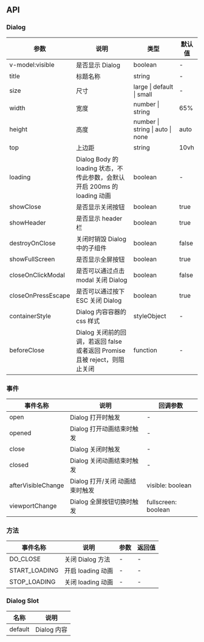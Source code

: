 ## API

### Dialog

| 参数               | 说明                                                                       | 类型                             | 默认值 |
| ------------------ | -------------------------------------------------------------------------- | -------------------------------- | ------ |
| v-model:visible    | 是否显示 Dialog                                                            | boolean                          | -      |
| title              | 标题名称                                                                   | string                           | -      |
| size               | 尺寸                                                                       | large \| default \| small        | -      |
| width              | 宽度                                                                       | number \| string                 | 65%    |
| height             | 高度                                                                       | number \| string \| auto \| none | auto   |
| top                | 上边距                                                                     | string                           | 10vh   |
| loading            | Dialog Body 的 loading 状态，不传此参数，会默认开启 200ms 的 loading 动画  | boolean                          | -      |
| showClose          | 是否显示关闭按钮                                                           | boolean                          | true   |
| showHeader         | 是否显示 header 栏                                                         | boolean                          | true   |
| destroyOnClose     | 关闭时销毁 Dialog 中的子组件                                               | boolean                          | false  |
| showFullScreen     | 是否显示全屏按钮                                                           | boolean                          | true   |
| closeOnClickModal  | 是否可以通过点击 modal 关闭 Dialog                                         | boolean                          | false  |
| closeOnPressEscape | 是否可以通过按下 ESC 关闭 Dialog                                           | boolean                          | true   |
| containerStyle     | Dialog 内容容器的 css 样式                                                 | styleObject                      | -      |
| beforeClose        | Dialog 关闭前的回调，若返回 false 或者返回 Promise 且被 reject，则阻止关闭 | function                         | -      |

### 事件

| 事件名称           | 说明                            | 回调参数            |
| ------------------ | ------------------------------- | ------------------- |
| open               | Dialog 打开时触发               | -                   |
| opened             | Dialog 打开动画结束时触发       | -                   |
| close              | Dialog 关闭时触发               | -                   |
| closed             | Dialog 关闭动画结束时触发       | -                   |
| afterVisibleChange | Dialog 打开/关闭 动画结束时触发 | visible: boolean    |
| viewportChange     | Dialog 全屏按钮切换时触发       | fullscreen: boolean |

### 方法

| 事件名称      | 说明              | 参数 | 返回值 |
| ------------- | ----------------- | ---- | ------ |
| DO_CLOSE      | 关闭 Dialog 方法  | -    | -      |
| START_LOADING | 开启 loading 动画 | -    | -      |
| STOP_LOADING  | 关闭 loading 动画 | -    | -      |

### Dialog Slot

| 名称    | 说明        |
| ------- | ----------- |
| default | Dialog 内容 |
